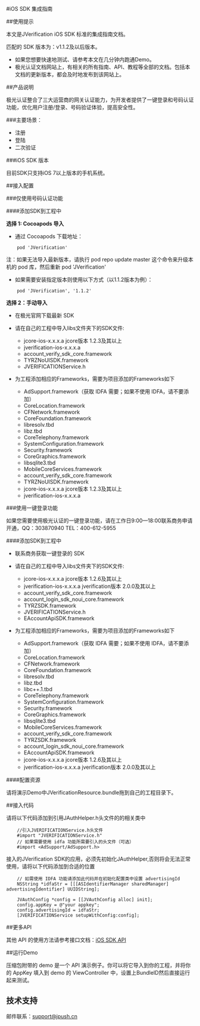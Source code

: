 #iOS SDK 集成指南

##使用提示

本文是JVerification iOS SDK 标准的集成指南文档。

匹配的 SDK 版本为：v1.1.2及以后版本。

+ 如果您想要快速地测试、请参考本文在几分钟内跑通Demo。
+ 极光认证文档网站上，有相关的所有指南、API、教程等全部的文档。包括本文档的更新版本，都会及时地发布到该网站上。

##产品说明

极光认证整合了三大运营商的网关认证能力，为开发者提供了一键登录和号码认证功能，优化用户注册/登录、号码验证体验，提高安全性。

###主要场景：

* 注册
* 登陆
* 二次验证

###iOS SDK 版本

目前SDK只支持iOS 7以上版本的手机系统。

##接入配置

###仅使用号码认证功能

####添加SDK到工程中

**选择 1: Cocoapods 导入**

+ 通过 Cocoapods 下载地址：

~~~
    pod 'JVerification'
~~~

注：如果无法导入最新版本，请执行 pod repo update master 这个命令来升级本机的 pod 库，然后重新 pod 'JVerification'

+ 如果需要安装指定版本则使用以下方式（以1.1.2版本为例）：

~~~
    pod 'JVerification', '1.1.2'
~~~

**选择 2：手动导入**

+ 在极光官网下载最新 SDK
+ 请在自己的工程中导入libs文件夹下的SDK文件:

    * jcore-ios-x.x.x.a  jcore版本 1.2.3及其以上
    * jverification-ios-x.x.x.a
    * account_verify_sdk_core.framework
    * TYRZNoUISDK.framework
    * JVERIFICATIONService.h

+ 为工程添加相应的Frameworks，需要为项目添加的Frameworks如下

    * AdSupport.framework（获取 IDFA 需要；如果不使用 IDFA，请不要添加）
    * CoreLocation.framework
    * CFNetwork.framework
    * CoreFoundation.framework
    * libresolv.tbd
    * libz.tbd
    * CoreTelephony.framework
    * SystemConfiguration.framework
    * Security.framework
    * CoreGraphics.framework
    * libsqlite3.tbd
    * MobileCoreServices.framework
    * account_verify_sdk_core.framework
    * TYRZNoUISDK.framework
    * jcore-ios-x.x.x.a  jcore版本 1.2.3及其以上
    * jverification-ios-x.x.x.a
    
###使用一键登录功能
 
如果您需要使用极光认证的一键登录功能，请在工作日9:00—18:00联系商务申请开通，QQ：303870940 TEL：400-612-5955
 
####添加SDK到工程中

+ 联系商务获取一键登录的 SDK
+ 请在自己的工程中导入libs文件夹下的SDK文件:

    * jcore-ios-x.x.x.a  jcore版本 1.2.6及其以上
    * jverification-ios-x.x.x.a  jverification版本 2.0.0及其以上
    * account_verify_sdk_core.framework
    * account_login_sdk_noui_core.framework
    * TYRZSDK.framework
    * JVERIFICATIONService.h
    * EAccountApiSDK.framework

+ 为工程添加相应的Frameworks，需要为项目添加的Frameworks如下

    * AdSupport.framework（获取 IDFA 需要；如果不使用 IDFA，请不要添加）
    * CoreLocation.framework
    * CFNetwork.framework
    * CoreFoundation.framework
    * libresolv.tbd
    * libz.tbd
    * libc++.1.tbd
    * CoreTelephony.framework
    * SystemConfiguration.framework
    * Security.framework
    * CoreGraphics.framework
    * libsqlite3.tbd
    * MobileCoreServices.framework
    * account_verify_sdk_core.framework
    * TYRZSDK.framework
    * account_login_sdk_noui_core.framework
    * EAccountApiSDK.framework
    * jcore-ios-x.x.x.a  jcore版本 1.2.6及其以上
    * jverification-ios-x.x.x.a  jverification版本 2.0.0及其以上

####配置资源

请将演示Demo中JVerificationResource.bundle拖到自己的工程目录下。 

##接入代码

请将以下代码添加到引用JAuthHelper.h头文件的的相关类中

~~~
    //引入JVERIFICATIONService.h头文件
    #import "JVERIFICATIONService.h"
    // 如果需要使用 idfa 功能所需要引入的头文件（可选）
	#import <AdSupport/AdSupport.h>
~~~

接入的JVerification SDK的应用，必须先初始化JAuthHelper,否则将会无法正常使用，请将以下代码添加到合适的位置

~~~
    // 如需使用 IDFA 功能请添加此代码并在初始化配置类中设置 advertisingId
    NSString *idfaStr = [[[ASIdentifierManager sharedManager] advertisingIdentifier] UUIDString];
    
    JVAuthConfig *config = [[JVAuthConfig alloc] init];
    config.appKey = @"your appkey";
    config.advertisingId = idfaStr;
    [JVERIFICATIONService setupWithConfig:config];
~~~

##更多API

其他 API 的使用方法请参考接口文档：[iOS SDK API](../ios_api)

##运行Demo

压缩包附带的 demo 是一个 API 演示例子。你可以将它导入到你的工程，并将你的
AppKey 填入到 demo 的 ViewController 中，设置上BundleID然后直接运行起来测试。

## 技术支持

邮件联系：[support&#64;jpush.cn](mailto:support&#64;jpush.cn)
